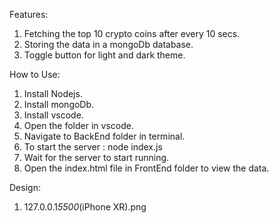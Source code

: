Features:

1. Fetching the top 10 crypto coins after every 10 secs.
2. Storing the data in a mongoDb database.
3. Toggle button for light and dark theme.

How to Use:

1. Install Nodejs.
2. Install mongoDb.
3. Install vscode.
4. Open the folder in vscode.
5. Navigate to BackEnd folder in terminal.
6. To start the server : node index.js
7. Wait for the server to start running.
8. Open the index.html file in FrontEnd folder to view the data.

Design:

1. 127.0.0.1*5500*(iPhone XR).png
